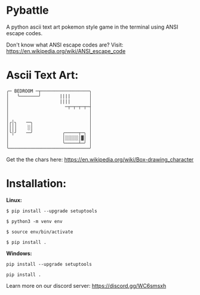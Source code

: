 # Pybattle
A python ascii text art pokemon style game in the terminal using ANSI escape codes.

Don't know what ANSI escape codes are? Visit: https://en.wikipedia.org/wiki/ANSI_escape_code

# Ascii Text Art:
```
╭─ BEDROOM ─┬──────────────────╮
│   ╰───────╯       ||||       │
│                   ||||       │
│                     ─┬─┬─┬─┬─┤
│                              │
│                              │
│╭│╮   ╶─╮                     │
││││    ░│                     │
│╰│╯   ╶─╯           ╭─────┬─╮ │
│                    │░░░░░│▓│ │
│                    ╰─────┴─╯ │
╰──────────────────────────────╯
```
Get the the chars here: https://en.wikipedia.org/wiki/Box-drawing_character

# Installation:
**Linux:**

```$ pip install --upgrade setuptools```

```$ python3 -m venv env```

```$ source env/bin/activate```

```$ pip install . ```

**Windows:**

```pip install --upgrade setuptools```

```pip install . ```

Learn more on our discord server: https://discord.gg/WC6smsxh

